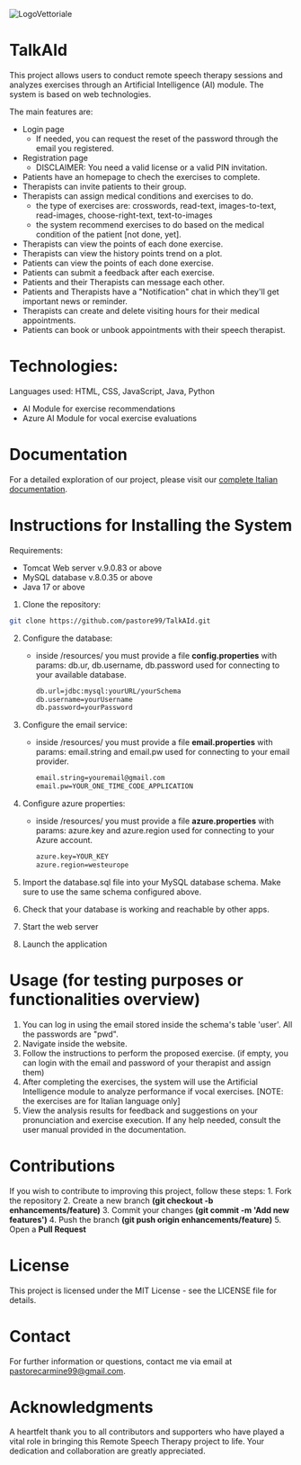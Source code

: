 ![LogoVettoriale](https://github.com/pastore99/TalkAId/assets/38082151/47c3370d-c2b0-4ca8-984d-1c2ecabccdac)

# TalkAId
This project allows users to conduct remote speech therapy sessions and analyzes exercises through an Artificial Intelligence (AI) module. The system is based on web technologies. 

The main features are:
* Login page
   * If needed, you can request the reset of the password through the email you registered.    
* Registration page
   * DISCLAIMER: You need a valid license or a valid PIN invitation.   
* Patients have an homepage to chech the exercises to complete.
* Therapists can invite patients to their group.
* Therapists can assign medical conditions and exercises to do.
   * the type of exercises are: crosswords, read-text, images-to-text, read-images, choose-right-text, text-to-images
   * the system recommend exercises to do based on the medical condition of the patient [not done, yet].
* Therapists can view the points of each done exercise.
* Therapists can view the history points trend on a plot.
* Patients can view the points of each done exercise.
* Patients can submit a feedback after each exercise.
* Patients and their Therapists can message each other.
* Patients and Therapists have a "Notification" chat in which they'll get important news or reminder.
* Therapists can create and delete visiting hours for their medical appointments.
* Patients can book or unbook appointments with their speech therapist.

# Technologies:
Languages used: HTML, CSS, JavaScript, Java, Python 
* AI Module for exercise recommendations
* Azure AI Module for vocal exercise evaluations
# Documentation
For a detailed exploration of our project, please visit our [complete Italian documentation](https://github.com/pastore99/TalkAId/tree/main/projectDocs).

# Instructions for Installing the System
Requirements:
* Tomcat Web server v.9.0.83 or above
* MySQL database v.8.0.35 or above
* Java 17 or above
  
1. Clone the repository:

```bash
git clone https://github.com/pastore99/TalkAId.git
```
2. Configure the database:
    * inside /resources/ you must provide a file **config.properties** with params: db.ur, db.username, db.password used for connecting to your available database.
      
      ```bash
      db.url=jdbc:mysql:yourURL/yourSchema
      db.username=yourUsername
      db.password=yourPassword
      ```
3. Configure the email service:
    * inside /resources/ you must provide a file **email.properties** with params: email.string and email.pw used for connecting to your email provider.
     
      ```bash
      email.string=youremail@gmail.com
      email.pw=YOUR_ONE_TIME_CODE_APPLICATION
      ```
4. Configure azure properties:
    * inside /resources/ you must provide a file **azure.properties** with params: azure.key and azure.region used for connecting to your Azure account.
      
      ```bash
      azure.key=YOUR_KEY
      azure.region=westeurope
      ```

6. Import the database.sql file into your MySQL database schema. Make sure to use the same schema configured above.
7. Check that your database is working and reachable by other apps.
8. Start the web server
9. Launch the application

# Usage (for testing purposes or functionalities overview)
1. You can log in using the email stored inside the schema's table 'user'. All the passwords are "pwd".
2. Navigate inside the website.
3. Follow the instructions to perform the proposed exercise. (if empty, you can login with the email and password of your therapist and assign them)
4. After completing the exercises, the system will use the Artificial Intelligence module to analyze performance if vocal exercises. [NOTE: the exercises are for Italian language only]
5. View the analysis results for feedback and suggestions on your pronunciation and exercise execution.
If any help needed, consult the user manual provided in the documentation.
# Contributions
  If you wish to contribute to improving this project, follow these steps:
    1. Fork the repository
    2. Create a new branch **(git checkout -b enhancements/feature)**
    3. Commit your changes **(git commit -m 'Add new features')**
    4. Push the branch **(git push origin enhancements/feature)**
    5. Open a **Pull Request**
# License
This project is licensed under the MIT License - see the LICENSE file for details.

# Contact
For further information or questions, contact me via email at pastorecarmine99@gmail.com.

# Acknowledgments
A heartfelt thank you to all contributors and supporters who have played a vital role in bringing this Remote Speech Therapy project to life. Your dedication and collaboration are greatly appreciated.
